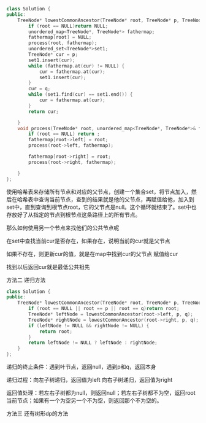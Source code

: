```cpp
class Solution {
public:
	TreeNode* lowestCommonAncestor(TreeNode* root, TreeNode* p, TreeNode* q) {
		if (root == NULL)return NULL;
		unordered_map<TreeNode*, TreeNode*> fathermap;
		fathermap[root] = NULL;
		process(root, fathermap);
		unordered_set<TreeNode*>set1;
		TreeNode* cur = p;
		set1.insert(cur);
		while (fathermap.at(cur) != NULL) {
			cur = fathermap.at(cur);
			set1.insert(cur);
		}
		cur = q;
		while (set1.find(cur) == set1.end()) {
			cur = fathermap.at(cur);
		}
		return cur;

	}
	void process(TreeNode* root, unordered_map<TreeNode*, TreeNode*>& fathermap) {
		if (root == NULL) return ;
		fathermap[root->left] = root;
		process(root->left, fathermap);

		fathermap[root->right] = root;
		process(root->right, fathermap);

	}
};
```

使用哈希表来存储所有节点和对应的父节点，创建一个集合set，将节点加入，然后在哈希表中查询当前节点，查到的结果就是他的父节点，再赋值给他，加入到set中，直到查询到根节点root，它的父节点是null。这个循环就结束了。set中也存放好了从指定的节点到根节点这条路径上的所有节点。

那么如何使用另一个节点来找他们的公共节点呢

在set中查找当前cur是否存在，如果存在，说明当前的cur就是父节点 

如果不存在，则更新cur的值，就是在map中找到cur的父节点 赋值给cur

找到以后返回cur就是最低公共祖先

方法二 递归方法

```cpp
class Solution {
public:
	TreeNode* lowestCommonAncestor(TreeNode* root, TreeNode* p, TreeNode* q) {
		if (root == NULL || root == p || root == q)return root;
		TreeNode* leftNode = lowestCommonAncestor(root->left, p, q);
		TreeNode* rightNode = lowestCommonAncestor(root->right, p, q);
		if (leftNode != NULL && rightNode != NULL) {
			return root;
		}
		return leftNode != NULL ? leftNode : rightNode;
	}
};
```

递归的终止条件：遇到叶节点，返回null，遇到p和q，返回本身

递归过程：向左子树递归，返回值为left 向右子树递归，返回值为right

返回值处理：若左右子树都为null，则返回null；若左右子树都不为空，返回root当前节点；如果有一个为空另一个不为空，则返回那个不为空的。

方法三 还有树形dp的方法 